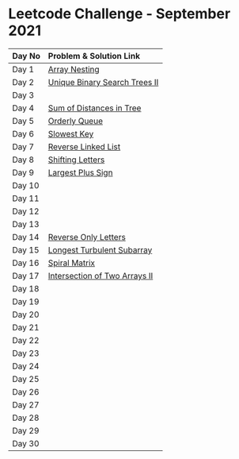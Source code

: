 # Leetcode Challenge - September 2021

| Day No | Problem & Solution Link |
| :--- | :--- |
| Day 1 | [Array Nesting](../../difficulty-based-problem-index/leetcode-medium/leetcode-565-array-nesting.md) |
| Day 2 | [Unique Binary Search Trees II](../../difficulty-based-problem-index/leetcode-medium/leetcode-95-unique-binary-search-trees-ii.md) |
| Day 3 |  |
| Day 4 | [Sum of Distances in Tree](../../difficulty-based-problem-index/leetcode-hard/leetcode-834-sum-of-distances-in-tree.md) |
| Day 5 | [Orderly Queue](../../difficulty-based-problem-index/leetcode-hard/leetcode-899-orderly-queue.md) |
| Day 6 | [Slowest Key](../../difficulty-based-problem-index/leetcode-easy/leetcode-1629-slowest-key.md) |
| Day 7 | [Reverse Linked List](../../difficulty-based-problem-index/leetcode-easy/leetcode-206-reverse-linked-list.md) |
| Day 8 | [Shifting Letters](../../difficulty-based-problem-index/leetcode-medium/leetcode-848-shifting-letters.md) |
| Day 9 | [Largest Plus Sign](../../difficulty-based-problem-index/leetcode-medium/leetcode-764-largest-plus-sign.md) |
| Day 10 |  |
| Day 11 |  |
| Day 12 |  |
| Day 13 |  |
| Day 14 | [Reverse Only Letters](../../difficulty-based-problem-index/leetcode-easy/leetcode-917-reverse-only-letters.md) |
| Day 15 | [Longest Turbulent Subarray](../../difficulty-based-problem-index/leetcode-medium/leetcode-978-longest-turbulent-subarray.md) |
| Day 16 | [Spiral Matrix](../../difficulty-based-problem-index/leetcode-medium/leetcode-54-spiral-matrix.md) |
| Day 17 | [Intersection of Two Arrays II](../../difficulty-based-problem-index/leetcode-easy/leetcode-350-intersection-of-two-array-ii.md) |
| Day 18 |  |
| Day 19 |  |
| Day 20 |  |
| Day 21 |  |
| Day 22 |  |
| Day 23 |  |
| Day 24 |  |
| Day 25 |  |
| Day 26 |  |
| Day 27 |  |
| Day 28 |  |
| Day 29 |  |
| Day 30 |  |

